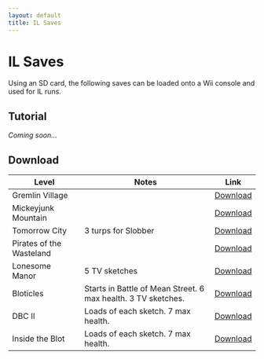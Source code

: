 ```yaml
---
layout: default
title: IL Saves
---
```


# IL Saves
Using an SD card, the following saves can be loaded onto a Wii console and used for IL runs.

## Tutorial
_Coming soon..._

## Download
<div class="article-table">
    <table>
        <thead>
            <tr>
                <th>Level</th>
                <th>Notes</th>
                <th>Link</th>
            </tr>
        </thead>
        <tbody>
            <tr>
                <td>Gremlin Village</td>
                <td></td>
                <td><a href="saves/gv.zip" download>Download</a></td>
            </tr>
            <tr>
                <td>Mickeyjunk Mountain</td>
                <td></td>
                <td><a href="saves/mjm.zip" download>Download</a></td>
            </tr>
            <tr>
                <td>Tomorrow City</td>
                <td>3 turps for Slobber</td>
                <td><a href="saves/tc.zip" download>Download</a></td>
            </tr>
            <tr>
                <td>Pirates of the Wasteland</td>
                <td></td>
                <td><a href="saves/potw.zip" download>Download</a></td>
            </tr>
            <tr>
                <td>Lonesome Manor</td>
                <td>5 TV sketches</td>
                <td><a href="saves/lm.zip" download>Download</a></td>
            </tr>
            <tr>
                <td>Bloticles</td>
                <td>Starts in Battle of Mean Street. 6 max health. 3 TV sketches.</td>
                <td><a href="saves/bloticles.zip" download>Download</a></td>
            </tr>
            <tr>
                <td>DBC II</td>
                <td>Loads of each sketch. 7 max health.</td>
                <td><a href="saves/dbc2.zip" download>Download</a></td>
            </tr>
            <tr>
                <td>Inside the Blot</td>
                <td>Loads of each sketch. 7 max health.</td>
                <td><a href="saves/insideblot.zip" download>Download</a></td>
            </tr>
        </tbody>
    </table>
</div>